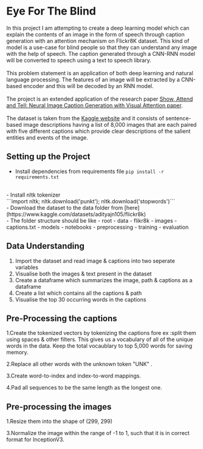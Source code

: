 # Eye For The Blind
In this project I am attempting to create a deep learning model which can explain the contents of an image in the form of speech through caption generation with an attention mechanism on Flickr8K dataset. This kind of model is a use-case for blind people so that they can understand any image with the help of speech. The caption generated through a CNN-RNN model will be converted to speech using a text to speech library. 
<br><br>
This problem statement is an application of both deep learning and natural language processing. The features of an image will be extracted by a CNN-based encoder and this will be decoded by an RNN model.
<br><br>
The project is an extended application of the research paper [Show, Attend and Tell: Neural Image Caption Generation with Visual Attention paper](https://arxiv.org/abs/1502.03044).
<br><br>
The dataset is taken from the [Kaggle website](https://www.kaggle.com/datasets/adityajn105/flickr8k) and it consists of sentence-based image descriptions having a list of 8,000 images that are each paired with five different captions which provide clear descriptions of the salient entities and events of the image.

## Setting up the Project
- Install dependencies from requirements file
```pip install -r requirements.txt```
<br>
- Install nltk tokenizer
<br>
```import nltk; nltk.download('punkt'); nltk.download('stopwords')```
<br>
- Download the dataset to the data folder from [here](https://www.kaggle.com/datasets/adityajn105/flickr8k)
<br>
- The folder structure should be like
  - root
    - data
      - flikr8k
        - images
        - captions.txt
    - models
    - notebooks
      - preprocessing
      - training
      - evaluation

## Data Understanding
1. Import the dataset and read image & captions into two seperate variables
2. Visualise both the images & text present in the dataset
3. Create a dataframe which summarizes the image, path & captions as a dataframe
4. Create a list which contains all the captions & path
5. Visualise the top 30 occurring words in the captions

## Pre-Processing the captions
1.Create the tokenized vectors by tokenizing the captions fore ex :split them using spaces & other filters. 
This gives us a vocabulary of all of the unique words in the data. Keep the total vocaublary to top 5,000 words for saving memory.

2.Replace all other words with the unknown token "UNK" .

3.Create word-to-index and index-to-word mappings.

4.Pad all sequences to be the same length as the longest one.

## Pre-processing the images

1.Resize them into the shape of (299, 299)

3.Normalize the image within the range of -1 to 1, such that it is in correct format for InceptionV3. 










